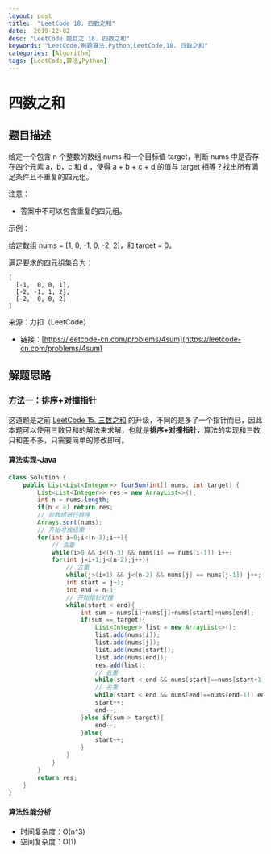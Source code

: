 ```yaml
---
layout: post
title:  "LeetCode 18. 四数之和"
date:  2019-12-02
desc: "LeetCode 题目之 18. 四数之和"
keywords: "LeetCode,刷题算法,Python,LeetCode,18. 四数之和"
categories: [Algorithm]
tags: [LeetCode,算法,Python]
---
```

# 四数之和

## 题目描述

给定一个包含 n 个整数的数组 nums 和一个目标值 target，判断 nums 中是否存在四个元素 a，b，c 和 d ，使得 a + b + c + d 的值与 target 相等？找出所有满足条件且不重复的四元组。

注意：

- 答案中不可以包含重复的四元组。

示例：

给定数组 nums = [1, 0, -1, 0, -2, 2]，和 target = 0。

满足要求的四元组集合为：

```
[
  [-1,  0, 0, 1],
  [-2, -1, 1, 2],
  [-2,  0, 0, 2]
]
```

来源：力扣（LeetCode）
- 链接：[https://leetcode-cn.com/problems/4sum](https://leetcode-cn.com/problems/4sum)

## 解题思路

### 方法一：排序+对撞指针

这道题是之前 [LeetCode 15. 三数之和](https://wangxin1248.github.io/algorithm/2019/12/leetcode-15.html) 的升级，不同的是多了一个指针而已，因此本题可以使用三数只和的解法来求解，也就是**排序+对撞指针**，算法的实现和三数只和差不多，只需要简单的修改即可。

#### 算法实现-Java

```java
class Solution {
    public List<List<Integer>> fourSum(int[] nums, int target) {
        List<List<Integer>> res = new ArrayList<>();
        int n = nums.length;
        if(n < 4) return res;
        // 对数组进行排序
        Arrays.sort(nums);
        // 开始寻找结果
        for(int i=0;i<(n-3);i++){
            // 去重
            while(i>0 && i<(n-3) && nums[i] == nums[i-1]) i++;
            for(int j=i+1;j<(n-2);j++){
                // 去重
                while(j>(i+1) && j<(n-2) && nums[j] == nums[j-1]) j++;
                int start = j+1;
                int end = n-1;
                // 开始指针对撞
                while(start < end){
                    int sum = nums[i]+nums[j]+nums[start]+nums[end];
                    if(sum == target){
                        List<Integer> list = new ArrayList<>();
                        list.add(nums[i]);
                        list.add(nums[j]);
                        list.add(nums[start]);
                        list.add(nums[end]);
                        res.add(list);
                        // 去重
                        while(start < end && nums[start]==nums[start+1]) start++;
                        // 去重 
                        while(start < end && nums[end]==nums[end-1]) end--;
                        start++;
                        end--; 
                    }else if(sum > target){
                        end--;
                    }else{
                        start++;
                    }
                }
            }
        }
        return res;
    }
}
```

#### 算法性能分析

- 时间复杂度：O(n^3)
- 空间复杂度：O(1)